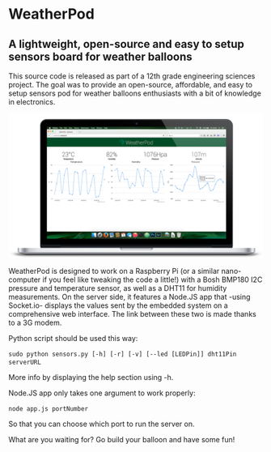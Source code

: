 # WeatherPod

## A lightweight, open-source and easy to setup sensors board for weather balloons

This source code is released as part of a 12th grade engineering sciences project. The goal was to provide an open-source, affordable, and easy to setup sensors pod for weather balloons enthusiasts with a bit of knowledge in electronics.

![WeatherPod web app preview](/graphics/fancy-macbook-preview.png)

WeatherPod is designed to work on a Raspberry Pi (or a similar nano-computer if you feel like tweaking the code a little!) with a Bosh BMP180 I2C pressure and temperature sensor, as well as a DHT11 for humidity measurements. On the server side, it features a Node.JS app that -using Socket.io- displays the values sent by the embedded system on a comprehensive web interface. The link between these two is made thanks to a 3G modem.

Python script should be used this way:

    sudo python sensors.py [-h] [-r] [-v] [--led [LEDPin]] dht11Pin serverURL

More info by displaying the help section using -h.

Node.JS app only takes one argument to work properly:

    node app.js portNumber

So that you can choose which port to run the server on.

What are you waiting for? Go build your balloon and have some fun!
